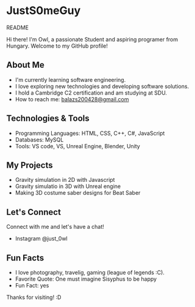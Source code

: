 # JustS0meGuy
README

Hi there! I'm Owl, a passionate Student and aspiring programer from Hungary. Welcome to my GitHub profile!

## About Me

- I'm currently learning software engineering.
- I love exploring new technologies and developing software solutions.
- I hold a Cambridge C2 certification and am studying at SDU.
- How to reach me: balazs200428@gmail.com

## Technologies & Tools

- Programming Languages: HTML, CSS, C++, C#, JavaScript
- Databases: MySQL
- Tools: VS code, VS, Unreal Engine, Blender, Unity

## My Projects

- Gravity simulation in 2D with Javascript
- Gravity simulatio in 3D with Unreal engine
- Making 3D costume saber designs for Beat Saber

## Let's Connect

Connect with me and let's have a chat!
- Instagram @just_0wl

## Fun Facts

- I love photography, travelig, gaming (league of legends :C).
- Favorite Quote: One must imagine Sisyphus to be happy
- Fun Fact: yes

Thanks for visiting! :D
